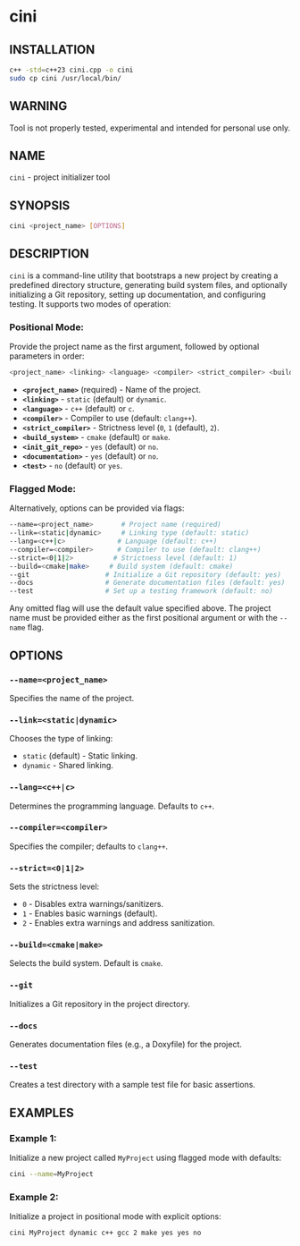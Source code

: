 # cini

## INSTALLATION 

```bash
c++ -std=c++23 cini.cpp -o cini
sudo cp cini /usr/local/bin/
```

## WARNING
Tool is not properly tested, experimental and intended for personal use only.

## NAME
`cini` - project initializer tool

## SYNOPSIS
```sh
cini <project_name> [OPTIONS]
```

## DESCRIPTION
`cini` is a command-line utility that bootstraps a new project by creating a predefined directory structure, generating build system files, and optionally initializing a Git repository, setting up documentation, and configuring testing. It supports two modes of operation:

### Positional Mode:
Provide the project name as the first argument, followed by optional parameters in order:

```sh
<project_name> <linking> <language> <compiler> <strict_compiler> <build_system> <init_git_repo> <documentation> <test>
```

- **`<project_name>`** (required) - Name of the project.
- **`<linking>`** - `static` (default) or `dynamic`.
- **`<language>`** - `c++` (default) or `c`.
- **`<compiler>`** - Compiler to use (default: `clang++`).
- **`<strict_compiler>`** - Strictness level (`0`, `1` (default), `2`).
- **`<build_system>`** - `cmake` (default) or `make`.
- **`<init_git_repo>`** - `yes` (default) or `no`.
- **`<documentation>`** - `yes` (default) or `no`.
- **`<test>`** - `no` (default) or `yes`.

### Flagged Mode:
Alternatively, options can be provided via flags:

```sh
--name=<project_name>       # Project name (required)
--link=<static|dynamic>     # Linking type (default: static)
--lang=<c++|c>             # Language (default: c++)
--compiler=<compiler>      # Compiler to use (default: clang++)
--strict=<0|1|2>          # Strictness level (default: 1)
--build=<cmake|make>     # Build system (default: cmake)
--git                   # Initialize a Git repository (default: yes)
--docs                  # Generate documentation files (default: yes)
--test                  # Set up a testing framework (default: no)
```

Any omitted flag will use the default value specified above. The project name must be provided either as the first positional argument or with the `--name` flag.

## OPTIONS

### `--name=<project_name>`
Specifies the name of the project.

### `--link=<static|dynamic>`
Chooses the type of linking:
- `static` (default) - Static linking.
- `dynamic` - Shared linking.

### `--lang=<c++|c>`
Determines the programming language. Defaults to `c++`.

### `--compiler=<compiler>`
Specifies the compiler; defaults to `clang++`.

### `--strict=<0|1|2>`
Sets the strictness level:
- `0` - Disables extra warnings/sanitizers.
- `1` - Enables basic warnings (default).
- `2` - Enables extra warnings and address sanitization.

### `--build=<cmake|make>`
Selects the build system. Default is `cmake`.

### `--git`
Initializes a Git repository in the project directory.

### `--docs`
Generates documentation files (e.g., a Doxyfile) for the project.

### `--test`
Creates a test directory with a sample test file for basic assertions.

## EXAMPLES

### Example 1:
Initialize a new project called `MyProject` using flagged mode with defaults:
```sh
cini --name=MyProject
```

### Example 2:
Initialize a project in positional mode with explicit options:
```sh
cini MyProject dynamic c++ gcc 2 make yes yes no
```
